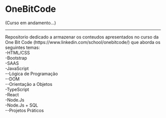 # OneBitCode
(Curso em andamento...)
<hr>
Repositorio dedicado a armazenar os conteudos apresentados no curso da One Bit Code (https://www.linkedin.com/school/onebitcode/) que aborda os seguintes temas:
<br>
-HTML/CSS
<br>
-Bootstrap
<br>
-SAAS
<br>
-JavaScript
<br>
--Lógica de Programação
<br>
--DOM
<br>
--Orientação a Objetos
<br>
-TypeScript
<br>
-React
<br>
-Node.Js
<br>
-Node.Js + SQL
<br>
--Projetos Práticos




 

